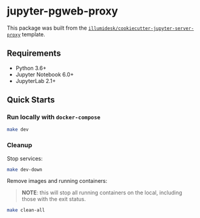 # jupyter-pgweb-proxy

This package was built from the [`illumidesk/cookiecutter-jupyter-server-proxy`](https://github.com/illumidesk/cookiecutter-jupyter-server-proxy) template.

## Requirements

- Python 3.6+
- Jupyter Notebook 6.0+
- JupyterLab 2.1+

## Quick Starts

### Run locally with `docker-compose`

```bash
make dev
```

### Cleanup

Stop services:

```bash
make dev-down
```

Remove images and running containers:

> **NOTE**: this will stop all running containers on the local, including those with the exit status.

```bash
make clean-all
```

